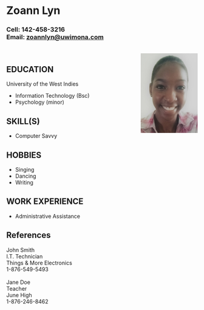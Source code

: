 <!DOCTYPE html>
<link rel="stylesheet" href="css/css.css">
<h1 class="fs"> Zoann Lyn</h1>
<h3> Cell: 142-458-3216 <br>
Email: <a href="zoannlyn@uwimona.com">zoannlyn@uwimona.com<a>
</h3>
<br>
<img src=https://github.com/7771/webdevproject/blob/master/picofme.jpg alt= "picture of me" width="150" height="210"
 align="right" class="ip" class="rimg90>
<br>
<p>
Career Objective

    I intend to work in the IT feild for number of years, the most being five. 
    The goal of thast is to gain an intimate understanding of how the Information Technology world work. 
    I will then move into special education where I will provide institutions with the relevant 
    IT systems/assistive technologies to aid in the learning experience of the respective students. 
</p>

<br>
<div class="vertical_line">
<h2>
EDUCATION
</h2>
<div>
University of the West Indies
<ul>
	<li>Information Technology (Bsc)</li>
	<li>Psychology (minor)</li>
</ul>
</div>
<h2>
SKILL(S)
</h2>
<div>
<ul>
	<li>Computer Savvy</li>
</ul>
</div>
<h2>
HOBBIES
</h2>
<div>
<ul>
	<li>Singing</li>
	<li>Dancing</li>
	<li>Writing</li>
</ul>
</div>
<h2>
WORK EXPERIENCE
</h2>
<div>
<ul>
	<li>Administrative Assistance</li>
</ul>
</div>

<h2>
References
</h2>
<div>
John Smith<br>
I.T. Technician<br>
Things & More Electronics<br>
1-876-549-5493<br>
<br>
Jane Doe<br>
Teacher<br>
June High<br>
1-876-246-8462<br>
</div>
</div>
</html>
